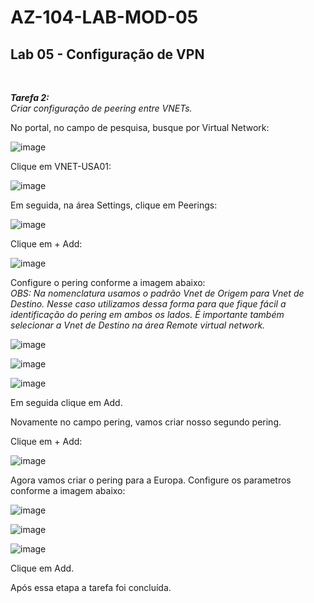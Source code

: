 # AZ-104-LAB-MOD-05

 <h2>Lab 05 - Configuração de VPN</h2> <br>

 ***Tarefa 2:***  <br>
    *Criar configuração de peering entre VNETs.*

No portal, no campo de pesquisa, busque por Virtual Network: 

![image](https://user-images.githubusercontent.com/107069287/191541021-3adbdf96-9e0d-43ed-bdae-7f4676a66353.png)

Clique em VNET-USA01: 

![image](https://user-images.githubusercontent.com/107069287/191541196-7cb05771-b974-4e70-9a33-7458110a9362.png)

Em seguida, na área Settings, clique em Peerings: 

![image](https://user-images.githubusercontent.com/107069287/191541397-ccb2bec6-8758-42e7-bf79-e0b874f975ff.png)

Clique em + Add: 

![image](https://user-images.githubusercontent.com/107069287/191541610-67c5327c-9480-48f4-85ec-fa5656920db1.png)

Configure o pering conforme a imagem abaixo: <br>
*OBS: Na nomenclatura usamos o padrão Vnet de Origem para Vnet de Destino. Nesse caso utilizamos dessa forma para que fique fácil a identificação do pering em ambos os lados. É importante também selecionar a Vnet de Destino na área Remote virtual network.*

![image](https://user-images.githubusercontent.com/107069287/191542902-370e82da-ab9e-4f72-939a-ee406a6dd395.png)

![image](https://user-images.githubusercontent.com/107069287/191543036-5ec21f71-7a69-4348-98ab-6e312c671ec0.png)

![image](https://user-images.githubusercontent.com/107069287/191543099-0277a4ea-bc9b-45ef-b5cc-6e88cfc9af41.png)

Em seguida clique em Add. 

Novamente no campo pering, vamos criar nosso segundo pering. 

Clique em + Add: 

![image](https://user-images.githubusercontent.com/107069287/191544653-c8b8618f-1bed-4a59-ad14-abc2d6f6135c.png)

Agora vamos criar o pering para a Europa. Configure os parametros conforme a imagem abaixo: 

![image](https://user-images.githubusercontent.com/107069287/191544977-94f65d9f-e921-4a60-a78c-6845758a67ba.png)

![image](https://user-images.githubusercontent.com/107069287/191545188-50302811-ef56-4ae5-9839-a2eb539366f8.png)

![image](https://user-images.githubusercontent.com/107069287/191545314-7ceddac7-fe2e-4536-991d-c5bf7f43fceb.png)

Clique em Add. 

Após essa etapa a tarefa foi concluída. 




